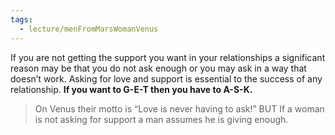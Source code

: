 ```yaml
---
tags:
  - lecture/menFromMarsWomanVenus
---
```

If you are not getting the support you want in your relationships a significant reason may be that you do not ask enough or you may ask in a way that doesn’t work. Asking for love and support is essential to the success of any relationship. **If you want to G-E-T then you have to A-S-K.**


> On Venus their motto is “Love is never having to ask!”
> BUT If a woman is not asking for support a man assumes he is giving enough.